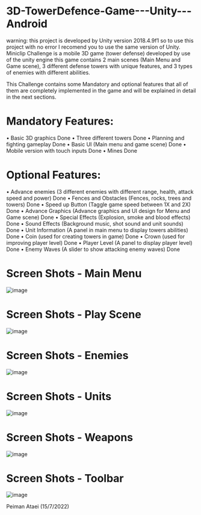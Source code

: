 # 3D-TowerDefence-Game---Unity---Android


warning: this project is developed by Unity version 2018.4.9f1 so to use this project with no error I recomend you to use the same version of Unity.
Miniclip Challenge is a mobile 3D game (tower defense) developed by use of the unity engine this game contains 2 main scenes (Main Menu and Game scene), 3 different defense towers with unique features, and 3 types of enemies with different abilities.

This Challenge contains some Mandatory and optional features that all of them are completely implemented in the game and will be explained in detail in the next sections.

# Mandatory Features:
• Basic 3D graphics Done
• Three different towers Done
• Planning and fighting gameplay Done
• Basic UI (Main menu and game scene) Done
• Mobile version with touch inputs Done
• Mines Done

# Optional Features:
• Advance enemies (3 different enemies with different range, health, attack speed and power) Done
• Fences and Obstacles (Fences, rocks, trees and towers) Done
• Speed up Button (Taggle game speed between 1X and 2X) Done
• Advance Graphics (Advance graphics and UI design for Menu and Game scene) Done
• Special Effects (Explosion, smoke and blood effects) Done
• Sound Effects (Background music, shot sound and unit sounds) Done
• Unit Information (A panel in main menu to display towers abilities) Done
• Coin (used for creating towers in game) Done
• Crown (used for improving player level) Done
• Player Level (A panel to display player level) Done
• Enemy Waves (A slider to show attacking enemy waves) Done

# Screen Shots - Main Menu

![image](https://user-images.githubusercontent.com/80130861/199448809-d83fd95a-2daa-4168-aa54-90a7764da1ed.png)

# Screen Shots - Play Scene
![image](https://user-images.githubusercontent.com/80130861/199450268-d21f6343-29e3-4e71-9fed-e82bd6cf8d09.png)

# Screen Shots - Enemies
![image](https://user-images.githubusercontent.com/80130861/199450351-3f87dfb9-5a7e-4657-ae9c-bfb2ed1f2174.png)

# Screen Shots - Units
![image](https://user-images.githubusercontent.com/80130861/199450433-29120e5b-78ca-4b12-902e-7de22e44e6f8.png)

# Screen Shots - Weapons
![image](https://user-images.githubusercontent.com/80130861/199450520-a5fcade7-954b-4d9f-973f-21e8ac53d62d.png)

# Screen Shots - Toolbar
![image](https://user-images.githubusercontent.com/80130861/199450601-4479f895-a29e-49db-866d-4aeaf052be32.png)


Peiman Ataei
(15/7/2022)

